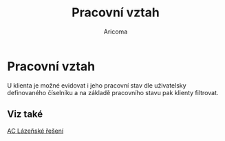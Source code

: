 ﻿---
    title: "Pracovní vztah"
    author: Aricoma
    ms.date: 04/30/2018
    ms.topic: article
    ms.prod: dynamics-nav-2017
    ms.contentlocale: cs-cz
    ms.lasthandoff: 04/30/2018
---

# Pracovní vztah

U klienta je možné evidovat i jeho pracovní stav dle uživatelsky definovaného číselníku a na základě pracovního stavu pak klienty filtrovat.  


## <a name="see-also"></a>Viz také
[AC Lázeňské řešení](spa-solution.md)